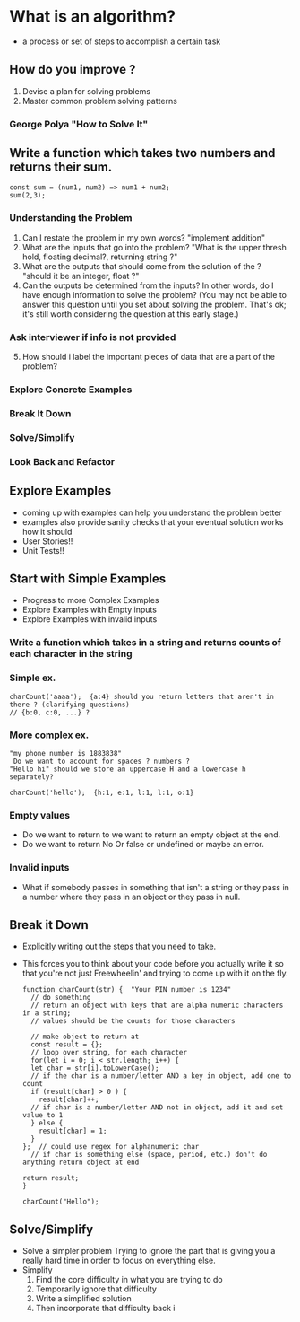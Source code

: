 # What is an algorithm?

* a process or set of steps to accomplish a certain task

## How do you improve ?
1. Devise a plan for solving problems
2. Master common problem solving patterns

### George Polya "How to Solve It"


## Write a function which takes two numbers and returns their sum.

    const sum = (num1, num2) => num1 + num2;
    sum(2,3);

### Understanding the Problem
1. Can I restate the problem in my own words?
  "implement addition"
2. What are the inputs that go into the problem?
  "What is the upper thresh hold, floating decimal?, returning string ?"
3. What are the outputs that should come from the solution of the ?
  "should it be an integer, float ?"
4. Can the outputs be determined from the inputs? In other words, do I have enough information to solve the problem? (You may not be able to answer this question until you set about solving the problem. That's ok; it's still worth considering the question at this early stage.)
  ### Ask interviewer if info is not provided
5. How should i label the important pieces of data that are a part of the problem?

### Explore Concrete Examples
### Break It Down
### Solve/Simplify
### Look Back and Refactor





## Explore Examples
* coming up with examples can help you understand the problem better
* examples also provide sanity checks that your eventual solution works how it should
* User Stories!!
* Unit Tests!!


## Start with Simple Examples
* Progress to more Complex Examples
* Explore Examples with Empty inputs
* Explore Examples with invalid inputs

### Write a function which takes in a string and returns counts of each character in the string



### Simple ex.
    charCount('aaaa');  {a:4} should you return letters that aren't in there ? (clarifying questions)
    // {b:0, c:0, ...} ?
### More complex ex.
    "my phone number is 1883838"
     Do we want to account for spaces ? numbers ?
    "Hello hi" should we store an uppercase H and a lowercase h separately?

    charCount('hello');  {h:1, e:1, l:1, l:1, o:1}

 ### Empty values
   * Do we want to return to we want to return an empty object at the end.
   * Do we want to return No Or false or undefined or maybe an error.

### Invalid inputs
* What if somebody passes in something that isn't a string or they pass in a number where they pass in an object or they pass in null.

## Break it Down
* Explicitly writing out the steps that you need to take.
* This forces you to think about your code before you actually write it so that you're not just Freewheelin' and trying to come up with it on the fly.

      function charCount(str) {  "Your PIN number is 1234"
        // do something
        // return an object with keys that are alpha numeric characters in a string;
        // values should be the counts for those characters

        // make object to return at
        const result = {};
        // loop over string, for each character
        for(let i = 0; i < str.length; i++) {
        let char = str[i].toLowerCase();
        // if the char is a number/letter AND a key in object, add one to count
        if (result[char] > 0 ) {
          result[char]++;
        // if char is a number/letter AND not in object, add it and set value to 1
        } else {
          result[char] = 1;
        }
      };  // could use regex for alphanumeric char
        // if char is something else (space, period, etc.) don't do anything return object at end

      return result;
      }

      charCount("Hello");

## Solve/Simplify
* Solve a simpler problem
  Trying to ignore the part that is giving you a really hard time in order to focus on everything else.
* Simplify
  1. Find the core difficulty in what you are trying to do
  2. Temporarily ignore that difficulty
  3. Write a simplified solution
  4. Then incorporate that difficulty back i












